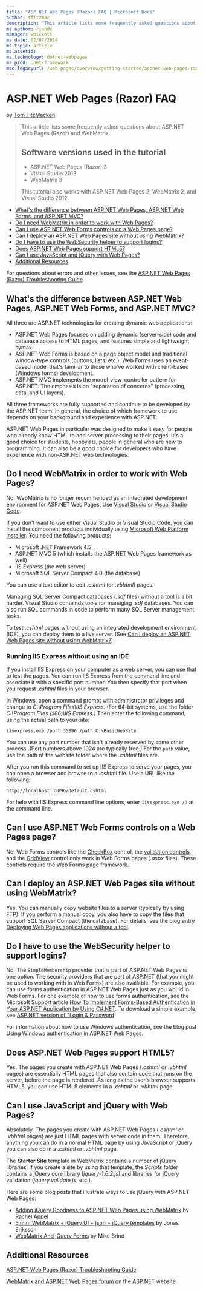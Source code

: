 ```yaml
---
title: "ASP.NET Web Pages (Razor) FAQ | Microsoft Docs"
author: tfitzmac
description: "This article lists some frequently asked questions about ASP.NET Web Pages (Razor) and WebMatrix. Software versions used in the tutorial ASP.NET Web Pages (R..."
ms.author: riande
manager: wpickett
ms.date: 02/07/2014
ms.topic: article
ms.assetid: 
ms.technology: dotnet-webpages
ms.prod: .net-framework
msc.legacyurl: /web-pages/overview/getting-started/aspnet-web-pages-razor-faq
---
```

ASP.NET Web Pages (Razor) FAQ
====================
by [Tom FitzMacken](https://github.com/tfitzmac)

> This article lists some frequently asked questions about ASP.NET Web Pages (Razor) and WebMatrix.
> 
> ## Software versions used in the tutorial
> 
> 
> - ASP.NET Web Pages (Razor) 3
> - Visual Studio 2013
> - WebMatrix 3
>   
> 
> This tutorial also works with ASP.NET Web Pages 2, WebMatrix 2, and Visual Studio 2012.


- [What's the difference between ASP.NET Web Pages, ASP.NET Web Forms, and ASP.NET MVC?](#Whats_the_difference_between_ASP.NET_Web_Pages,_ASP.NET_Web_Forms,_and_ASP.NET_MVC)
- [Do I need WebMatrix in order to work with Web Pages?](#Do_I_need_WebMatrix_in_order_to_work_with_Web_Pages)
- [Can I use ASP.NET Web Forms controls on a Web Pages page?](#Can_I_use_ASP.NET_Web_Forms_controls_on_a_Web_Pages_page)
- [Can I deploy an ASP.NET Web Pages site without using WebMatrix?](#Can_I_deploy_an_ASP.NET_Web_Pages_site_without_using_WebMatrix)
- [Do I have to use the WebSecurity helper to support logins?](#Do_I_have_to_use_the_WebSecurity_helper_to_support_logins)
- [Does ASP.NET Web Pages support HTML5?](#Does_ASP.NET_Web_Pages_support_HTML5)
- [Can I use JavaScript and jQuery with Web Pages?](#Can_I_use_JavaScript_and_jQuery_with_Web_Pages)
- [Additional Resources](#AdditionalResources)

For questions about errors and other issues, see the [ASP.NET Web Pages (Razor) Troubleshooting Guide](https://go.microsoft.com/fwlink/?LinkId=253001).

<a id="Whats_the_difference_between_ASP.NET_Web_Pages,_ASP.NET_Web_Forms,_and_ASP.NET_MVC"></a>
## What's the difference between ASP.NET Web Pages, ASP.NET Web Forms, and ASP.NET MVC?

All three are ASP.NET technologies for creating dynamic web applications:

- ASP.NET Web Pages focuses on adding dynamic (server-side) code and database access to HTML pages, and features simple and lightweight syntax.
- ASP.NET Web Forms is based on a page object model and traditional window-type controls (buttons, lists, etc.). Web Forms uses an event-based model that's familiar to those who've worked with client-based (Windows forms) development.
- ASP.NET MVC implements the model-view-controller pattern for ASP.NET. The emphasis is on "separation of concerns" (processing, data, and UI layers).

All three frameworks are fully supported and continue to be developed by the ASP.NET team. In general, the choice of which framework to use depends on your background and experience with ASP.NET.

ASP.NET Web Pages in particular was designed to make it easy for people who already know HTML to add server processing to their pages. It's a good choice for students, hobbyists, people in general who are new to programming. It can also be a good choice for developers who have experience with non-ASP.NET web technologies.

<a id="Do_I_need_WebMatrix_in_order_to_work_with_Web_Pages"></a>
## Do I need WebMatrix in order to work with Web Pages?

No. WebMatrix is no longer recommended as an integrated development environment for ASP.NET Web Pages. Use [Visual Studio](program-asp-net-web-pages-in-visual-studio.md) or [Visual Studio Code](https://code.visualstudio.com/).

If you don't want to use either Visual Studio or Visual Studio Code, you can install the component products individually using [Microsoft Web Platform Installer](https://www.microsoft.com/web/downloads/platform.aspx). You need the following products:

- Microsoft .NET Framework 4.5
- ASP.NET MVC 5 (which installs the ASP.NET Web Pages framework as well)
- IIS Express (the web server)
- Microsoft SQL Server Compact 4.0 (the database)

You can use a text editor to edit *.cshtml* (or *.vbhtml*) pages.

Managing SQL Server Compact databases (*.sdf* files) without a tool is a bit harder. Visual Studio containds tools for managing *.sdf* databases. You can also run SQL commands in code to perform many SQL Server management tasks.

To test *.cshtml* pages without using an integrated development environment (IDE), you can deploy them to a live server. (See [Can I deploy an ASP.NET Web Pages site without using WebMatrix?](#Can_I_deploy_an_ASP.NET_Web_Pages_site_without_using_WebMatrix))

### Running IIS Express without using an IDE

If you install IIS Express on your computer as a web server, you can use that to test the pages. You can run IIS Express from the command line and associate it with a specific port number. You then specify that port when you request *.cshtml* files in your browser.

In Windows, open a command prompt with administrator privileges and change to *C:\Program Files\IIS Express.* (For 64-bit systems, use the folder *C:\Program Files (x86)\IIS Express.)* Then enter the following command, using the actual path to your site:

`iisexpress.exe /port:35896 /path:C:\BasicWebSite`

You can use any port number that isn't already reserved by some other process. (Port numbers above 1024 are typically free.) For the `path` value, use the path of the website folder where the *.cshtml* files are.

After you run this command to set up IIS Express to serve your pages, you can open a browser and browse to a *.cshtml* file. Use a URL like the following:

`http://localhost:35896/default.cshtml`

For help with IIS Express command line options, enter `iisexpress.exe /?` at the command line.

<a id="Can_I_use_ASP.NET_Web_Forms_controls_on_a_Web_Pages_page"></a>
## Can I use ASP.NET Web Forms controls on a Web Pages page?

No. Web Forms controls like the [CheckBox](https://msdn.microsoft.com/en-us/library/system.web.ui.webcontrols.checkbox) control, the [validation controls](https://msdn.microsoft.com/en-us/library/bwd43d0x), and the [GridView](https://msdn.microsoft.com/en-us/library/system.web.ui.webcontrols.gridview) control only work in Web Forms pages (*.aspx* files). These controls require the Web Forms page framework.

<a id="Can_I_deploy_an_ASP.NET_Web_Pages_site_without_using_WebMatrix"></a>
## Can I deploy an ASP.NET Web Pages site without using WebMatrix?

Yes. You can manually copy website files to a server (typically by using FTP). If you perform a manual copy, you also have to copy the files that support SQL Server Compact (the database). For details, see the blog entry [Deploying Web Pages applications without a tool](http://mikepope.com/blog/DisplayBlog.aspx?permalink=2317).

<a id="Do_I_have_to_use_the_WebSecurity_helper_to_support_logins"></a>
## Do I have to use the WebSecurity helper to support logins?

No. The `SimpleMembership` provider that is part of ASP.NET Web Pages is one option. The security providers that are part of ASP.NET (that you might be used to working with in Web Forms) are also available. For example, you can use forms authentication in ASP.NET Web Pages just as you would in Web Forms. For one example of how to use forms authentication, see the Microsoft Support article [How To Implement Forms-Based Authentication in Your ASP.NET Application by Using C#.NET](https://support.microsoft.com/kb/301240). To download a simple example, see [ASP.NET version of "Login &amp; Password](http://www.codeguru.com/csharp/.net/net_asp/scripting/article.php/c19295/ASPNET-version-of-Login--Password.htm).

For information about how to use Windows authentication, see the blog post [Using Windows authentication in ASP.NET Web Pages](http://mikepope.com/blog/DisplayBlog.aspx?permalink=2298).

<a id="Does_ASP.NET_Web_Pages_support_HTML5"></a>
## Does ASP.NET Web Pages support HTML5?

Yes. The pages you create with ASP.NET Web Pages (*.cshtml* or *.vbhtml* pages) are essentially HTML pages that also contain code that runs on the server, before the page is rendered. As long as the user's browser supports HTML5, you can use HTML5 elements in a *.cshtml* or *.vbhtml* page.

<a id="Can_I_use_JavaScript_and_jQuery_with_Web_Pages"></a>
## Can I use JavaScript and jQuery with Web Pages?

Absolutely. The pages you create with ASP.NET Web Pages (*.cshtml* or *.vbhtml* pages) are just HTML pages with server code in them. Therefore, anything you can do in a normal HTML page by using JavaScript or jQuery you can also do in a *.cshtml* or *.vbhtml* page.

The **Starter Site** template in WebMatrix contains a number of jQuery libraries. If you create a site by using that template, the *Scripts* folder contains a jQuery core library (*jquery-1.6.2.js)* and libraries for jQuery validation (*jquery.validate.js*, etc.).

Here are some blog posts that illustrate ways to use jQuery with ASP.NET Web Pages:

- [Adding jQuery Goodness to ASP.NET Web Pages using WebMatrix](http://rachelappel.com/jquery/adding-jquery-goodness-to-asp-net-web-pages-using-webmatrix/) by Rachel Appel
- [5 min: WebMatrix + jQuery UI + json + jQuery templates](http://joeriks.com/2011/01/30/5-min-webmatrix-jquery-ui-json-jquery-templates/) by Jonas Eriksson
- [WebMatrix And jQuery Forms](http://mikesdotnetting.com/Article/155/WebMatrix-And-jQuery-Forms) by Mike Brind

<a id="AdditionalResources"></a>
## Additional Resources


[ASP.NET Web Pages (Razor) Troubleshooting Guide](https://go.microsoft.com/fwlink/?LinkId=253001)

[WebMatrix and ASP.NET Web Pages forum](https://forums.asp.net/1224.aspx/1?WebMatrix) on the ASP.NET website